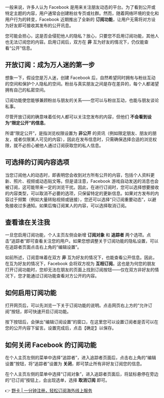 一般来说，许多人认为 Facebook 是用来关注朋友动态的平台。为了看到公开或特定主题的内容，用户通常会创建粉丝专页或社群。然而，随着网络环境的变化和用户行为的转变，Facebook 近期推出了全新的 **订阅功能**，让用户无需将对方设为好友即可接收其发布的公开讯息。

您可能会担心，这是否会侵犯他人的隐私？放心，只要您不启用订阅功能，其他人也无法订阅您的内容。启用订阅后，双方在 **非** 互为好友的情况下，仍仅能查看“公开”信息。

## 开放订阅：成为万人迷的第一步

想象一下，假设您是万人迷，创建 Facebook 后，自然希望同时拥有与粉丝互动的空间和保护个人隐私的空间。粉丝与真实朋友之间是存在差异的，每个人都渴望拥有自己的私密空间。

订阅功能使您能够兼顾粉丝与朋友的关系——您可以与粉丝互动，也能与朋友谈论私事。

尽管开放订阅的确意味着任何人都可以关注您发布的内容，但他们 **不会看到设为“限定公开”的信息**。

所谓“限定公开”，是指浏览权限设置为 **非公开** 的资讯（例如限定朋友、朋友的朋友，或者仅限某人可见的内容），因此在发布信息时，只需确保选择合适的浏览权限，就不必担心被他人通过订阅获取您的私人信息。

## 可选择的订阅内容选项

当您订阅他人的动态时，即表明您会收到对方所有公开的内容，包括个人资料更新、照片、视频或动态贴文等。但是请注意，Facebook 游戏自动发送的消息也会被订阅，这可能带来一定的浏览干扰。因此，在进行订阅时，您可以选择想要接收的内容类型，可以取消不必要的选项，只保留特定的更新信息。如果对方发布的内容过于频繁（例如大量转贴视频或链接），您还可以选择“只订阅重要动态”，以避免接收过多通知。如果后悔订阅某人的内容，可以选择取消订阅。

## 查看谁在关注我

一旦您启用订阅功能，个人主页左侧会新增 **订阅对象** 和 **追踪者** 两个选项。点击“追踪者”即可查看关注您的用户。如果您想调整关于订阅功能的隐私设置，可以在追踪者页面点击右上角的“编辑设置”。

如前所述，订阅意味着在双方 **非** 互为好友的情况下，也能查看公开信息。因此，在互为好友的情况下，Facebook 会将双方视为 **互相订阅**。这也是为何您的朋友打开订阅功能时，您却无法在朋友的页面上找到订阅按钮——仅在双方非好友的情况下，您才能通过订阅功能查看对方公开的内容。

## 如何启用订阅功能

打开网页后，可以先浏览一下关于订阅功能的说明。点击网页右上方的“允许订阅”按钮，即可快速开启订阅功能。

按下按钮后，会弹出“编辑订阅设置”的窗口，在这里您可以设置订阅者是否可以在您的公开内容下留言。设置完成后，点击【确定】以保存。

## 如何关闭 Facebook 的订阅功能

在个人主页左侧的菜单中选择“追踪者”，进入追踪者页面后，点击右上角的“编辑设置”按钮，将“追踪者”设置为 **关闭**，即可禁止所有非好友订阅您的信息。

在个人主页左侧的菜单中选择“订阅对象”，进入追踪者页面后，将鼠标悬停在旁边的“已订阅”按钮上，会出现选单，选择 **取消订阅** 即可。

👉 [野卡 | 一分钟注册，轻松订阅海外线上服务](https://bit.ly/bewildcard)